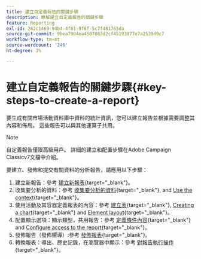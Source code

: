```yaml
---
title: 建立自定義報告的關鍵步驟
description: 瞭解建立自定義報告的關鍵步驟
feature: Reporting
exl-id: 262c1469-94b4-4f81-9f6f-5c7f481765da
source-git-commit: 9bea7904ea4507083d2cf45193877e7a2539d0c7
workflow-type: tm+mt
source-wordcount: '246'
ht-degree: 3%

---
```


# 建立自定義報告的關鍵步驟{#key-steps-to-create-a-report}

要生成有關市場活動資料庫中資料的統計資訊，您可以建立報告並根據需要調整其內容和佈局。 這些報告可以與其他運算子共用。

>[!NOTE]
>
>自定義報告僅限高級用戶。 詳細的建立和配置步驟在Adobe Campaign Classicv7文檔中介紹。

要建立、發佈和提交有關資料的分析報告，請應用以下步驟：

1. 建立新報告：參考 [建立新報表](https://experienceleague.adobe.com/docs/campaign-classic/using/reporting/creating-new-reports/creating-a-new-report.html){target="_blank"}。
1. 收集要分析的資料：參考 [收集要分析的資料](https://experienceleague.adobe.com/docs/campaign-classic/using/reporting/creating-new-reports/collecting-data-to-analyze.html){target="_blank"}, and [Use the context](https://experienceleague.adobe.com/docs/campaign-classic/using/reporting/creating-new-reports/collecting-data-to-analyze.html){target="_blank"}。
1. 使用活動及其容器定義報表的內容：參考 [建立表](https://experienceleague.adobe.com/docs/campaign-classic/using/reporting/creating-new-reports/creating-a-table.html){target="_blank"}, [Creating a chart](https://experienceleague.adobe.com/docs/campaign-classic/using/reporting/creating-new-reports/creating-a-chart.html?lang=zh-Hant){target="_blank"} and [Element layout](https://experienceleague.adobe.com/docs/campaign-classic/using/reporting/creating-new-reports/element-layout.html){target="_blank"}。
1. 配置顯示選項：顯示類型，共用報告：參考 [定義條件內容](https://experienceleague.adobe.com/docs/campaign-classic/using/reporting/creating-new-reports/defining-a-conditional-content.html){target="_blank"} and [Configure access to the report](https://experienceleague.adobe.com/docs/campaign-classic/using/reporting/creating-new-reports/configuring-access-to-the-report.html){target="_blank"}。
1. 發佈報告（發佈嚮導）:參考 [發佈報表](https://experienceleague.adobe.com/docs/campaign-classic/using/reporting/creating-new-reports/configuring-access-to-the-report.html#publishing-the-report){target="_blank"}。
1. 轉換報表：導出、歷史記錄，在瀏覽器中顯示：參考 [對報告執行操作](https://experienceleague.adobe.com/docs/campaign-classic/using/reporting/creating-new-reports/actions-on-reports.html){target="_blank"}。
